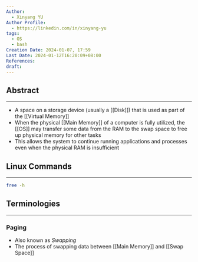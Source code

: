 ```yaml
---
Author:
  - Xinyang YU
Author Profile:
  - https://linkedin.com/in/xinyang-yu
tags:
  - OS
  - bash
Creation Date: 2024-01-07, 17:59
Last Date: 2024-01-12T16:20:09+08:00
References: 
draft: 
---
```

## Abstract
---
- A space on a storage device (usually a [[Disk]]) that is used as part of the [[Virtual Memory]]
- When the physical [[Main Memory]] of a computer is fully utilized, the [[OS]] may transfer some data from the RAM to the swap space to free up physical memory for other tasks
- This allows the system to continue running applications and processes even when the physical RAM is insufficient

## Linux Commands
---
```bash title="Swap Space Usage"
free -h
```

## Terminologies
---
### Paging
- Also known as *Swapping*
- The process of swapping data between [[Main Memory]] and [[Swap Space]]